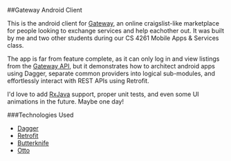 ##Gateway Android Client

This is the android client for [Gateway][1], an online craigslist-like marketplace for people looking to exchange services and help eachother out. It was built by me and two other students during our CS 4261 Mobile Apps & Services class. 

The app is far from feature complete, as it can only log in and view listings from the [Gateway API][6], but it demonstrates how to architect android apps using Dagger, separate common providers into logical sub-modules, and effortlessly interact with REST APIs using Retrofit. 

I'd love to add [RxJava][7] support, proper unit tests, and even some UI animations in the future. Maybe one day!


###Technologies Used
* [Dagger][2]
* [Retrofit][3]
* [Butterknife][4]
* [Otto][5]


[1]: www.github.com/erawhctim/gateway_web
[2]: www.github.com/square/dagger
[3]: www.github.com/square/retrofit
[4]: www.github.com/jakewharton/butterknife
[5]: www.github.com/square/otto
[6]: https://github.com/erawhctim/gateway_web/blob/master/gateway_api.py
[7]: https://github.com/ReactiveX/rxjava
